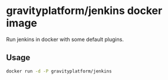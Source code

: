 # gravityplatform/jenkins docker image

Run jenkins in docker with some default plugins.

## Usage

```bash
docker run -d -P gravityplatform/jenkins
```
